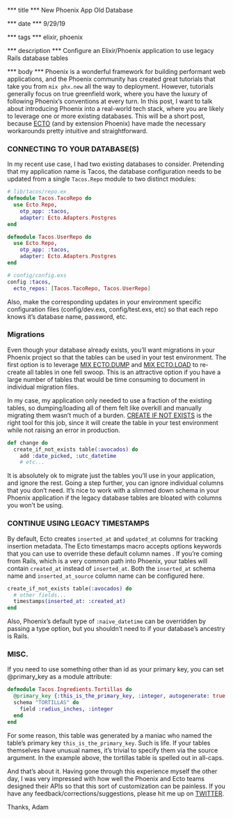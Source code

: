 *** title ***
New Phoenix App Old Database

*** date ***
9/29/19

*** tags ***
elixir, phoenix

*** description ***
Configure an Elixir/Phoenix application to use legacy Rails database tables

*** body ***
Phoenix is a wonderful framework for building performant web applications, and the Phoenix community has created great tutorials that take you from `mix phx.new` all the way to deployment. However, tutorials generally focus on true greenfield work, where you have the luxury of following Phoenix’s conventions at every turn. In this post, I want to talk about introducing Phoenix into a real-world tech stack, where you are likely to leverage one or more existing databases. This will be a short post, because [ECTO](https://hexdocs.pm/ecto/Ecto.html) (and by extension Phoenix) have made the necessary workarounds pretty intuitive and straightforward.

### CONNECTING TO YOUR DATABASE(S)

In my recent use case, I had two existing databases to consider. Pretending that my application name is Tacos, the database configuration needs to be updated from a single `Tacos.Repo` module to two distinct modules:

```elixir
# lib/tacos/repo.ex
defmodule Tacos.TacoRepo do
  use Ecto.Repo,
    otp_app: :tacos,
    adapter: Ecto.Adapters.Postgres
end

defmodule Tacos.UserRepo do
  use Ecto.Repo,
    otp_app: :tacos,
    adapter: Ecto.Adapters.Postgres
end
```

```elixir
# config/config.exs
config :tacos,
  ecto_repos: [Tacos.TacoRepo, Tacos.UserRepo]
```

Also, make the corresponding updates in your environment specific configuration files (config/dev.exs, config/test.exs, etc) so that each repo knows it’s database name, password, etc.

### Migrations

Even though your database already exists, you’ll want migrations in your Phoenix project so that the tables can be used in your test environment. The first option is to leverage [MIX ECTO.DUMP](https://hexdocs.pm/ecto_sql/Mix.Tasks.Ecto.Dump.html) and [MIX ECTO.LOAD](https://hexdocs.pm/ecto_sql/Mix.Tasks.Ecto.Load.html) to re-create all tables in one fell swoop. This is an attractive option if you have a large number of tables that would be time consuming to document in individual migration files.

In my case, my application only needed to use a fraction of the existing tables, so dumping/loading all of them felt like overkill and manually migrating them wasn’t much of a burden. [CREATE IF NOT EXISTS](https://hexdocs.pm/ecto_sql/Ecto.Migration.html#create_if_not_exists/2) is the right tool for this job, since it will create the table in your test environment while not raising an error in production.

```elixir
def change do
  create_if_not_exists table(:avocados) do
    add :date_picked, :utc_datetime
    # etc...
```

It is absolutely ok to migrate just the tables you’ll use in your application, and ignore the rest. Going a step further, you can ignore individual columns that you don’t need. It’s nice to work with a slimmed down schema in your Phoenix application if the legacy database tables are bloated with columns you won’t be using.

### CONTINUE USING LEGACY TIMESTAMPS

By default, Ecto creates `inserted_at` and `updated_at` columns for tracking insertion metadata. The Ecto timestamps macro accepts options keywords that you can use to override these default column names . If you’re coming from Rails, which is a very common path into Phoenix, your tables will contain `created_at` instead of `inserted_at`. Both the `inserted_at` schema name and `inserted_at_source` column name can be configured here.

```elixir
create_if_not_exists table(:avocados) do
  # other fields...
  timestamps(inserted_at: :created_at)
end
```

Also, Phoenix’s default type of `:naive_datetime` can be overridden by passing a type option, but you shouldn’t need to if your database’s ancestry is Rails.

### MISC.

If you need to use something other than id as your primary key, you can set @primary_key as a module attribute:

```elixir
defmodule Tacos.Ingredients.Tortillas do
  @primary_key {:this_is_the_primary_key, :integer, autogenerate: true }
  schema "TORTILLAS" do
    field :radius_inches, :integer
  end
end
```

For some reason, this table was generated by a maniac who named the table’s primary key `this_is_the_primary_key`. Such is life. If your tables themselves have unusual names, it’s trivial to specify them via the source argument. In the example above, the tortillas table is spelled out in all-caps.

And that’s about it. Having gone through this experience myself the other day, I was very impressed with how well the Phoenix and Ecto teams designed their APIs so that this sort of customization can be painless. If you have any feedback/corrections/suggestions, please hit me up on [TWITTER](https://twitter.com/adamczerepinski).

Thanks, Adam
